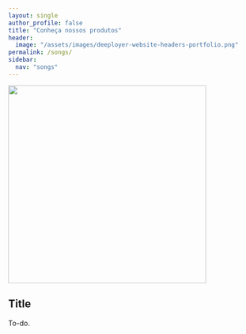 ```yaml
---
layout: single
author_profile: false
title: "Conheça nossos produtos"
header:
  image: "/assets/images/deeployer-website-headers-portfolio.png"
permalink: /songs/
sidebar:
  nav: "songs"
---
```


<img src="https://deeployer.com.br/assets/images/deeployer-logo-deeplake.png" style="width: 400px" />

## Title

To-do.